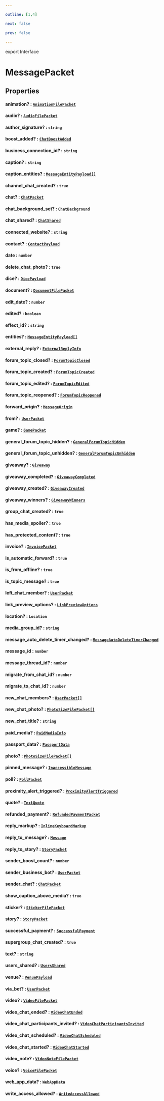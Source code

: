 ```yaml
---

outline: [1,4]

next: false

prev: false

---
```


export Interface
# MessagePacket

## Properties

#### animation? : [`AnimationFilePacket`](./AnimationFilePacket.md)

#### audio? : [`AudioFilePacket`](./AudioFilePacket.md)

#### author_signature? : `string`

#### boost_added? : [`ChatBoostAdded`](./ChatBoostAdded.md)

#### business_connection_id? : `string`

#### caption? : `string`

#### caption_entities? : [`MessageEntityPayload[]`](./MessageEntityPayload.md)

#### channel_chat_created? : `true`

#### chat? : [`ChatPacket`](./ChatPacket.md)

#### chat_background_set? : [`ChatBackground`](./ChatBackground.md)

#### chat_shared? : [`ChatShared`](./ChatShared.md)

#### connected_website? : `string`

#### contact? : [`ContactPayload`](./ContactPayload.md)

#### date : `number`

#### delete_chat_photo? : `true`

#### dice? : [`DicePayload`](./DicePayload.md)

#### document? : [`DocumentFilePacket`](./DocumentFilePacket.md)

#### edit_date? : `number`

#### edited? : `boolean`

#### effect_id? : `string`

#### entities? : [`MessageEntityPayload[]`](./MessageEntityPayload.md)

#### external_reply? : [`ExternalReplyInfo`](./ExternalReplyInfo.md)

#### forum_topic_closed? : [`ForumTopicClosed`](./ForumTopicClosed.md)

#### forum_topic_created? : [`ForumTopicCreated`](./ForumTopicCreated.md)

#### forum_topic_edited? : [`ForumTopicEdited`](./ForumTopicEdited.md)

#### forum_topic_reopened? : [`ForumTopicReopened`](./ForumTopicReopened.md)

#### forward_origin? : [`MessageOrigin`](../type-aliases/MessageOrigin.md)

#### from? : [`UserPacket`](./UserPacket.md)

#### game? : [`GamePacket`](./GamePacket.md)

#### general_forum_topic_hidden? : [`GeneralForumTopicHidden`](./GeneralForumTopicHidden.md)

#### general_forum_topic_unhidden? : [`GeneralForumTopicUnhidden`](./GeneralForumTopicUnhidden.md)

#### giveaway? : [`Giveaway`](./Giveaway.md)

#### giveaway_completed? : [`GiveawayCompleted`](./GiveawayCompleted.md)

#### giveaway_created? : [`GiveawayCreated`](./GiveawayCreated.md)

#### giveaway_winners? : [`GiveawayWinners`](./GiveawayWinners.md)

#### group_chat_created? : `true`

#### has_media_spoiler? : `true`

#### has_protected_content? : `true`

#### invoice? : [`InvoicePacket`](./InvoicePacket.md)

#### is_automatic_forward? : `true`

#### is_from_offline? : `true`

#### is_topic_message? : `true`

#### left_chat_member? : [`UserPacket`](./UserPacket.md)

#### link_preview_options? : [`LinkPreviewOptions`](./LinkPreviewOptions.md)

#### location? : `Location`

#### media_group_id? : `string`

#### message_auto_delete_timer_changed? : [`MessageAutoDeleteTimerChanged`](./MessageAutoDeleteTimerChanged.md)

#### message_id : `number`

#### message_thread_id? : `number`

#### migrate_from_chat_id? : `number`

#### migrate_to_chat_id? : `number`

#### new_chat_members? : [`UserPacket[]`](./UserPacket.md)

#### new_chat_photo? : [`PhotoSizeFilePacket[]`](./PhotoSizeFilePacket.md)

#### new_chat_title? : `string`

#### paid_media? : [`PaidMediaInfo`](./PaidMediaInfo.md)

#### passport_data? : [`PassportData`](./PassportData.md)

#### photo? : [`PhotoSizeFilePacket[]`](./PhotoSizeFilePacket.md)

#### pinned_message? : [`InaccessibleMessage`](./InaccessibleMessage.md)

#### poll? : [`PollPacket`](./PollPacket.md)

#### proximity_alert_triggered? : [`ProximityAlertTriggered`](./ProximityAlertTriggered.md)

#### quote? : [`TextQuote`](./TextQuote.md)

#### refunded_payment? : [`RefundedPaymentPacket`](./RefundedPaymentPacket.md)

#### reply_markup? : [`InlineKeyboardMarkup`](../classes/InlineKeyboardMarkup.md)

#### reply_to_message? : [`Message`](../classes/Message.md)

#### reply_to_story? : [`StoryPacket`](./StoryPacket.md)

#### sender_boost_count? : `number`

#### sender_business_bot? : [`UserPacket`](./UserPacket.md)

#### sender_chat? : [`ChatPacket`](./ChatPacket.md)

#### show_caption_above_media? : `true`

#### sticker? : [`StickerFilePacket`](./StickerFilePacket.md)

#### story? : [`StoryPacket`](./StoryPacket.md)

#### successful_payment? : [`SuccessfulPayment`](../classes/SuccessfulPayment.md)

#### supergroup_chat_created? : `true`

#### text? : `string`

#### users_shared? : [`UsersShared`](./UsersShared.md)

#### venue? : [`VenuePayload`](./VenuePayload.md)

#### via_bot? : [`UserPacket`](./UserPacket.md)

#### video? : [`VideoFilePacket`](./VideoFilePacket.md)

#### video_chat_ended? : [`VideoChatEnded`](./VideoChatEnded.md)

#### video_chat_participants_invited? : [`VideoChatParticipantsInvited`](./VideoChatParticipantsInvited.md)

#### video_chat_scheduled? : [`VideoChatScheduled`](./VideoChatScheduled.md)

#### video_chat_started? : [`VideoChatStarted`](./VideoChatStarted.md)

#### video_note? : [`VideoNoteFilePacket`](./VideoNoteFilePacket.md)

#### voice? : [`VoiceFilePacket`](./VoiceFilePacket.md)

#### web_app_data? : [`WebAppData`](./WebAppData.md)

#### write_access_allowed? : [`WriteAccessAllowed`](./WriteAccessAllowed.md)
